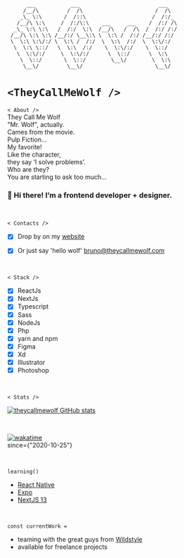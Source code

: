 ```
      ___           ___                         ___   
     /__/\         /  /\                       /  /\  
    _\_ \:\       /  /::\                     /  /:/_ 
   /__/\ \:\     /  /:/\:\    ___     ___    /  /:/ /\
  _\_ \:\ \:\   /  /:/  \:\  /__/\   /  /\  /  /:/ /:/
 /__/\ \:\ \:\ /__/:/ \__\:\ \  \:\ /  /:/ /__/:/ /:/ 
 \  \:\ \:\/:/ \  \:\ /  /:/  \  \:\  /:/  \  \:\/:/  
  \  \:\ \::/   \  \:\  /:/    \  \:\/:/    \  \::/   
   \  \:\/:/     \  \:\/:/      \  \::/      \  \:\   
    \  \::/       \  \::/        \__\/        \  \:\  
     \__\/         \__\/                       \__\/ 

```

# `` <TheyCallMeWolf /> ``

`` < About /> ``
<br />
They Call Me Wolf<br />
"Mr. Wolf", actually.<br />
Cames from the movie.<br />
Pulp Fiction…<br />
My favorite!<br />
Like the character,<br />
they say ‘I solve problems’.<br />
Who are they?<br />
You are starting to ask too much…

### :wave: Hi there! I’m a frontend developer + designer.


<br />




`` < Contacts /> ``

- [x] Drop by on my [website](https://www.theycallmewolf.com/)
- [x] Or just say 'hello wolf' [bruno@theycallmewolf.com](mailto:bruno@theycallmewolf.com?subject=Hello%20Wolf!&body=Hey%20there%20Mr.%20Wolf%2C%0D%0AI'm%20reaching%20you%20to...)


<br />




`` < Stack /> ``

- [x] ReactJs
- [x] NextJs
- [x] Typescript
- [x] Sass
- [x] NodeJs
- [x] Php
- [x] yarn and npm
- [x] Figma
- [x] Xd
- [x] Illustrator
- [x] Photoshop

<br />





`` < Stats /> ``

[![theycallmewolf GitHub stats](https://github-readme-stats.vercel.app/api?username=theycallmewolf&hide=stars,contribs&count_private=true&show_icons=true&theme=tokyonight)](https://github.com/theycallmewolf/)

<br />

[![wakatime](https://wakatime.com/badge/user/c8c96d07-da48-4af5-a925-8e4e7c75e170.svg?style=for-the-badge)](https://wakatime.com/@c8c96d07-da48-4af5-a925-8e4e7c75e170)
<br />
since={"2020-10-25"}


<br />

`` learning() ``
* [React Native](https://reactnative.dev/)
* [Expo](https://expo.dev/)
* [NextJS 13](https://nextjs.org/)




<br />

`` const currentWork = ``
* teaming with the great guys from [Wildstyle](https://www.wildstyle-network.com/)
* available for freelance projects




<br />


  






<!-- 
  # :wolf: :metal:

  sources:
  https://shields.io/
  https://github.com/anuraghazra/github-readme-stats


**bruno-wolf/bruno-wolf** is a ✨ _special_ ✨ repository because its `README.md` (this file) appears on your GitHub profile.

Here are some ideas to get you started:

- 🔭 I’m currently working on ...
- 🌱 I’m currently learning ...
- 👯 I’m looking to collaborate on ...
- 🤔 I’m looking for help with ...
- 💬 Ask me about ...
- 📫 How to reach me: ...
- 😄 Pronouns: ...
- ⚡ Fun fact: ...
-->
